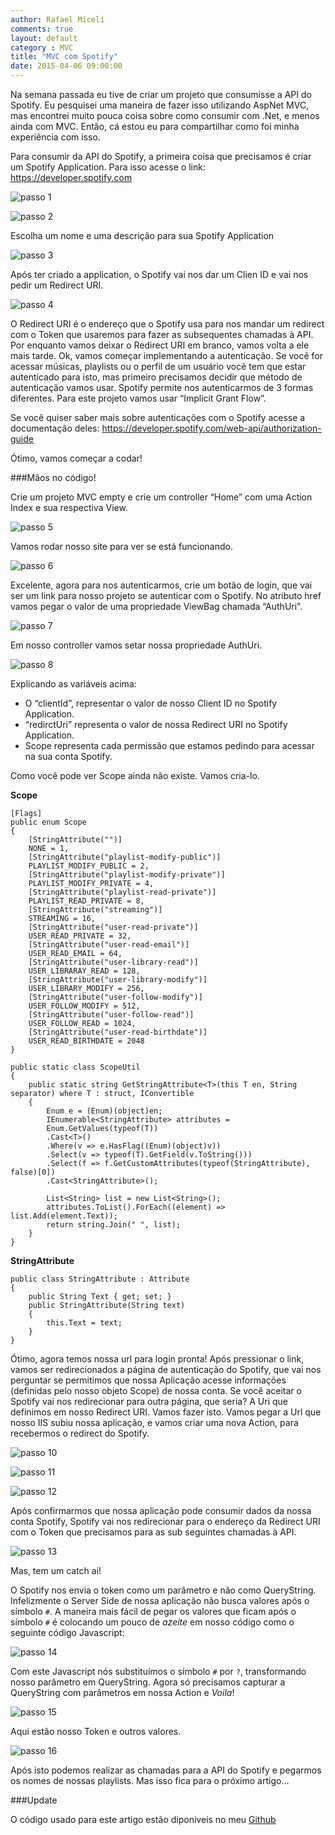```yaml
---
author: Rafael Miceli
comments: true
layout: default
category : MVC
title: "MVC com Spotify"
date: 2015-04-06 09:00:00
---
```


Na semana passada eu tive de criar um projeto que consumisse a API do Spotify. Eu pesquisei uma maneira de fazer isso utilizando AspNet MVC, mas encontrei muito pouca coisa sobre como consumir com .Net, e menos ainda com MVC. Então, cá estou eu para compartilhar como foi minha experiência com isso.

Para consumir da API do Spotify, a primeira coisa que precisamos é criar um Spotify Application. Para isso acesse o link: https://developer.spotify.com

![passo 1](http://rafael-miceli.com.br/ico/MVC-com-Spotify/passo1.png)

![passo 2](http://rafael-miceli.com.br/ico/MVC-com-Spotify/passo2.png)

Escolha um nome e uma descrição para sua Spotify Application

![passo 3](http://rafael-miceli.com.br/ico/MVC-com-Spotify/passo3.png)

Após ter criado a application, o Spotify vai nos dar um Clien ID e vai nos pedir um Redirect URI.

![passo 4](http://rafael-miceli.com.br/ico/MVC-com-Spotify/passo4.png)

O Redirect URI é o endereço que o Spotify usa para nos mandar um redirect com o Token que usaremos para fazer as subsequentes chamadas à API. 
Por enquanto vamos deixar o Redirect URI em branco, vamos volta a ele mais tarde.
Ok, vamos começar implementando a autenticação. Se você for acessar músicas, playlists ou o perfil de um usuário você tem que estar autenticado para isto, mas primeiro precisamos decidir que método de autenticação vamos usar. Spotify permite nos autenticarmos de 3 formas diferentes.
Para este projeto vamos usar “Implicit Grant Flow”.

Se você quiser saber mais sobre autenticações com o Spotify acesse a documentação deles:
https://developer.spotify.com/web-api/authorization-guide

Ótimo, vamos começar a codar!

###Mãos no código!

Crie um projeto MVC empty e crie um controller “Home” com uma Action Index e sua respectiva View.

![passo 5](http://rafael-miceli.com.br/ico/MVC-com-Spotify/passo5.png)

Vamos rodar nosso site para ver se está funcionando.

![passo 6](http://rafael-miceli.com.br/ico/MVC-com-Spotify/passo6.png)

Excelente, agora para nos autenticarmos, crie um botão de login, que vai ser um link para nosso projeto se autenticar com o Spotify. No atributo href vamos pegar o valor de uma propriedade ViewBag chamada “AuthUri”.

![passo 7](http://rafael-miceli.com.br/ico/MVC-com-Spotify/passo7.png)

Em nosso controller vamos setar nossa propriedade AuthUri.

![passo 8](http://rafael-miceli.com.br/ico/MVC-com-Spotify/passo8.png)

Explicando as variáveis acima:

- O “clientId”, representar o valor de nosso Client ID no Spotify Application.
- “redirctUri” representa o valor de nossa Redirect URI no Spotify Application.
- Scope representa cada permissão que estamos pedindo para acessar na sua conta Spotify.

Como você pode ver Scope ainda não existe. Vamos cria-lo.

**Scope**


    [Flags]
    public enum Scope
    {
        [StringAttribute("")]
        NONE = 1,
        [StringAttribute("playlist-modify-public")]
        PLAYLIST_MODIFY_PUBLIC = 2,
        [StringAttribute("playlist-modify-private")]
        PLAYLIST_MODIFY_PRIVATE = 4,
        [StringAttribute("playlist-read-private")]
        PLAYLIST_READ_PRIVATE = 8,
        [StringAttribute("streaming")]
        STREAMING = 16,
        [StringAttribute("user-read-private")]
        USER_READ_PRIVATE = 32,
        [StringAttribute("user-read-email")]
        USER_READ_EMAIL = 64,
        [StringAttribute("user-library-read")]
        USER_LIBRARAY_READ = 128,
        [StringAttribute("user-library-modify")]
        USER_LIBRARY_MODIFY = 256,
        [StringAttribute("user-follow-modify")]
        USER_FOLLOW_MODIFY = 512,
        [StringAttribute("user-follow-read")]
        USER_FOLLOW_READ = 1024,
        [StringAttribute("user-read-birthdate")]
        USER_READ_BIRTHDATE = 2048
    }

    public static class ScopeUtil
    {
        public static string GetStringAttribute<T>(this T en, String separator) where T : struct, IConvertible
        {
            Enum e = (Enum)(object)en;
            IEnumerable<StringAttribute> attributes =
            Enum.GetValues(typeof(T))
            .Cast<T>()
            .Where(v => e.HasFlag((Enum)(object)v))
            .Select(v => typeof(T).GetField(v.ToString()))
            .Select(f => f.GetCustomAttributes(typeof(StringAttribute), false)[0])
            .Cast<StringAttribute>();

            List<String> list = new List<String>();
            attributes.ToList().ForEach((element) => list.Add(element.Text));
            return string.Join(" ", list);
        }
    }


**StringAttribute**

	public class StringAttribute : Attribute
    {
        public String Text { get; set; }
        public StringAttribute(String text)
        {
            this.Text = text;
        }
    }


Ótimo, agora temos nossa url para login pronta! Após pressionar o link, vamos ser redirecionados a página de autenticação do Spotify, que vai nos perguntar se permitimos que nossa Aplicação acesse informações (definidas pelo nosso objeto Scope) de nossa conta.
Se você aceitar o Spotify vai nos redirecionar para outra página, que seria? A Uri que definimos em nosso Redirect URI.
Vamos fazer isto. Vamos pegar a Url que nosso IIS subiu nossa aplicação, e vamos criar uma nova Action, para recebermos o redirect do Spotify.

![passo 10](http://rafael-miceli.com.br/ico/MVC-com-Spotify/passo10.png)

![passo 11](http://rafael-miceli.com.br/ico/MVC-com-Spotify/passo11.png)

![passo 12](http://rafael-miceli.com.br/ico/MVC-com-Spotify/passo12.png)

Após confirmarmos que nossa aplicação pode consumir dados da nossa conta Spotify, Spotify vai nos redirecionar para o endereço da Redirect URI com o Token que precisamos para as sub seguintes chamadas à API.

![passo 13](http://rafael-miceli.com.br/ico/MVC-com-Spotify/passo13.png)

Mas, tem um catch ai!

O Spotify nos envia o token como um parâmetro e não como QueryString. Infelizmente o Server Side de nossa aplicação não busca valores após o símbolo `#`.
A maneira mais fácil de pegar os valores que ficam após o símbolo `#` é colocando um pouco de *azeite* em nosso código como o seguinte código Javascript:

![passo 14](http://rafael-miceli.com.br/ico/MVC-com-Spotify/passo14.png)

Com este Javascript nós substituímos o símbolo `#` por `?`, transformando nosso parâmetro em QueryString.
Agora só precisamos capturar a QueryString com parâmetros em nossa Action e _Voila_!

![passo 15](http://rafael-miceli.com.br/ico/MVC-com-Spotify/passo15.png)

Aqui estão nosso Token e outros valores.

![passo 16](http://rafael-miceli.com.br/ico/MVC-com-Spotify/passo16.png)

Após isto podemos realizar as chamadas para a API do Spotify e pegarmos os nomes de nossas playlists.
Mas isso fica para o próximo artigo...

###Update

O código usado para este artigo estão diponiveis no meu [Github](https://github.com/Rafael-Miceli/Blog-Codes/tree/SpotifyApiConsumer)
